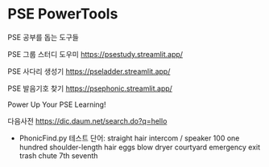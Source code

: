 # PSE PowerTools
PSE 공부를 돕는 도구들

PSE 그룹 스터디 도우미
https://psestudy.streamlit.app/

PSE 사다리 생성기
https://pseladder.streamlit.app/

PSE 발음기호 찾기
https://psephonic.streamlit.app/

Power Up Your PSE Learning!

다음사전
https://dic.daum.net/search.do?q=hello

- PhonicFind.py 테스트 단어: 
straight hair
intercom / speaker
100 one hundred
shoulder-length hair
eggs
blow dryer
courtyard
emergency exit
trash chute
7th seventh
